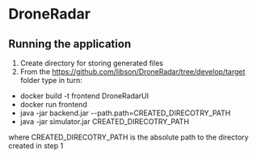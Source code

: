 # DroneRadar

## Running the application
1. Create directory for storing generated files
2. From the https://github.com/Iibson/DroneRadar/tree/develop/target folder type in turn:
  - docker build -t frontend DroneRadarUI
  - docker run frontend
  - java -jar backend.jar --path.path=CREATED_DIRECOTRY_PATH
  - java -jar simulator.jar CREATED_DIRECOTRY_PATH
 
  where CREATED_DIRECOTRY_PATH is the absolute path to the directory created in step 1
